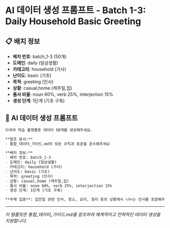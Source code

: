 # AI 데이터 생성 프롬프트 - Batch 1-3: Daily Household Basic Greeting

## 📋 배치 정보
- **배치 번호**: batch_1-3 (50개)
- **도메인**: daily (일상생활)
- **카테고리**: household (가사)
- **난이도**: basic (기초)
- **목적**: greeting (인사)
- **상황**: casual,home (캐주얼,집)
- **품사 비율**: noun 60%, verb 25%, interjection 15%
- **생성 단계**: 1단계 (기초 구축)

## 🎯 AI 데이터 생성 프롬프트

```markdown
다국어 학습 플랫폼용 데이터 50개를 생성해주세요.

**참조 문서:**
- 통합_데이터_가이드.md의 모든 규칙과 표준을 준수해주세요

**배치 정보:**
- 배치 번호: batch_1-3
- 도메인: daily (일상생활)
- 카테고리: household (가사)
- 난이도: basic (기초)
- 목적: greeting (인사)
- 상황: casual,home (캐주얼,집)
- 품사 비율: noun 60%, verb 25%, interjection 15%
- 생성 단계: 1단계 (기초 구축)

**주제 집중**: 집안일 관련 인사, 청소, 요리, 정리 등의 상황에서 나누는 인사를 포함해주세요.
```

---

_이 템플릿은 통합_데이터_가이드.md를 참조하여 체계적이고 전략적인 데이터 생성을 지원합니다._

